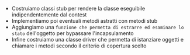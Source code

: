 - Costruiamo classi stub per rendere la classe eseguibile indipendentemente dal contest
- Implementiamo poi eventuali metodi astratti con metodi stub
- Aggiungiamo una `funzione che permetta di estrarre ed esaminare lo stato` dell'oggetto per bypassare l'incapsulamento
- Infine costruiamo una classe driver che permetta di istanziare oggetti e chiamare i metodi secondo il criterio di copertura scelto

